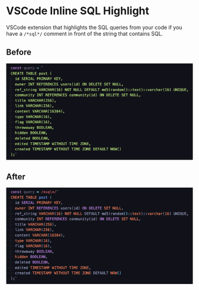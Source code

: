 # VSCode Inline SQL Highlight

VSCode extension that highlights the SQL queries from your code if you have a ```/*sql*/``` comment in front of the string that contains SQL.

## Before
<img src="before.png">

## After
<img src="after.png">


